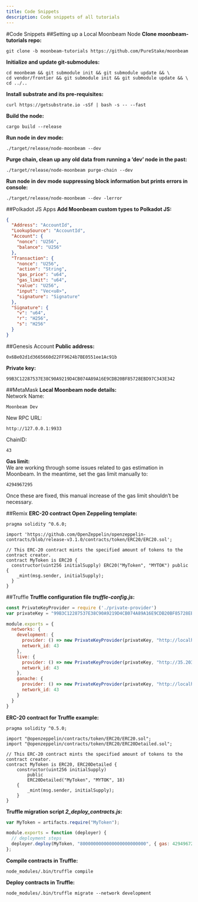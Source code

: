 ```yaml
---
title: Code Snippets
description: Code snippets of all tutorials
---
```


#Code Snippets
##Setting up a Local Moonbeam Node
**Clone moonbeam-tutorials repo:**
```
git clone -b moonbeam-tutorials https://github.com/PureStake/moonbeam
```

**Initialize and update git-submodules:**
```
cd moonbeam && git submodule init && git submodule update && \
cd vendor/frontier && git submodule init && git submodule update && \
cd ../..
```

**Install substrate and its pre-requisites:**
```	
curl https://getsubstrate.io -sSf | bash -s -- --fast
```

**Build the node:**
```	
cargo build --release
```

**Run node in dev mode:**
``` 
./target/release/node-moonbeam --dev
```

**Purge chain, clean up any old data from running a ‘dev’ node in the past:** 
```
./target/release/node-moonbeam purge-chain --dev
```

**Run node in dev mode suppressing block information but prints errors in console:**
```	
./target/release/node-moonbeam --dev -lerror
```

##Polkadot JS Apps
**Add Moonbeam custom types to Polkadot JS:**
```json
{
  "Address": "AccountId",
  "LookupSource": "AccountId",
  "Account": {
    "nonce": "U256",
    "balance": "U256"
  },
  "Transaction": {
    "nonce": "U256",
    "action": "String",
    "gas_price": "u64",
    "gas_limit": "u64",
    "value": "U256",
    "input": "Vec<u8>",
    "signature": "Signature"
  },
  "Signature": {
    "v": "u64",
    "r": "H256",
    "s": "H256"
  }
}
```

##Genesis Account
**Public address:**
```
0x6Be02d1d3665660d22FF9624b7BE0551ee1Ac91b
```

**Private key:**
```
99B3C12287537E38C90A9219D4CB074A89A16E9CDB20BF85728EBD97C343E342
```

##MetaMask
**Local Moonbeam node details:**  
Network Name: 
```
Moonbeam Dev  
```
New RPC URL:
```
http://127.0.0.1:9933
```
ChainID:
```
43
```

**Gas limit:**  
We are working through some issues related to gas estimation in Moonbeam. In the meantime, set the gas limit manually to:  
```
4294967295
```
Once these are fixed, this manual increase of the gas limit shouldn’t be necessary.

##Remix
**ERC-20 contract Open Zeppeling template:**
```
pragma solidity ^0.6.0;

import 'https://github.com/OpenZeppelin/openzeppelin-contracts/blob/release-v3.1.0/contracts/token/ERC20/ERC20.sol';

// This ERC-20 contract mints the specified amount of tokens to the contract creator.
contract MyToken is ERC20 {
  constructor(uint256 initialSupply) ERC20("MyToken", "MYTOK") public {
    _mint(msg.sender, initialSupply);
  }
}
```

##Truffle
**Truffle configuration file _truffle-config.js_:**
```javascript
const PrivateKeyProvider = require ('./private-provider')
var privateKey = "99B3C12287537E38C90A9219D4CB074A89A16E9CDB20BF85728EBD97C343E342";

module.exports = {
  networks: {
    development: {
      provider: () => new PrivateKeyProvider(privateKey, "http://localhost:9933/", 43),
      network_id: 43
    },
    live: {
      provider: () => new PrivateKeyProvider(privateKey, "http://35.203.125.209:9933/", 43),
      network_id: 43
    },
    ganache: {
      provider: () => new PrivateKeyProvider(privateKey, "http://localhost:8545/", 43),
      network_id: 43
    }
  }
}
```

**ERC-20 contract for Truffle example:**
```
pragma solidity ^0.5.0;

import "@openzeppelin/contracts/token/ERC20/ERC20.sol";
import "@openzeppelin/contracts/token/ERC20/ERC20Detailed.sol";

// This ERC-20 contract mints the specified amount of tokens to the contract creator.
contract MyToken is ERC20, ERC20Detailed {
    constructor(uint256 initialSupply)
        public
        ERC20Detailed("MyToken", "MYTOK", 18)
    {
        _mint(msg.sender, initialSupply);
    }
}
```

**Truffle migration script _2_deploy_contracts.js_:**
```javascript
var MyToken = artifacts.require("MyToken");

module.exports = function (deployer) {
  // deployment steps
  deployer.deploy(MyToken, "8000000000000000000000000", { gas: 4294967295 });
};
```

**Compile contracts in Truffle:**
```
node_modules/.bin/truffle compile
```

**Deploy contracts in Truffle:**
```
node_modules/.bin/truffle migrate --network development
```
